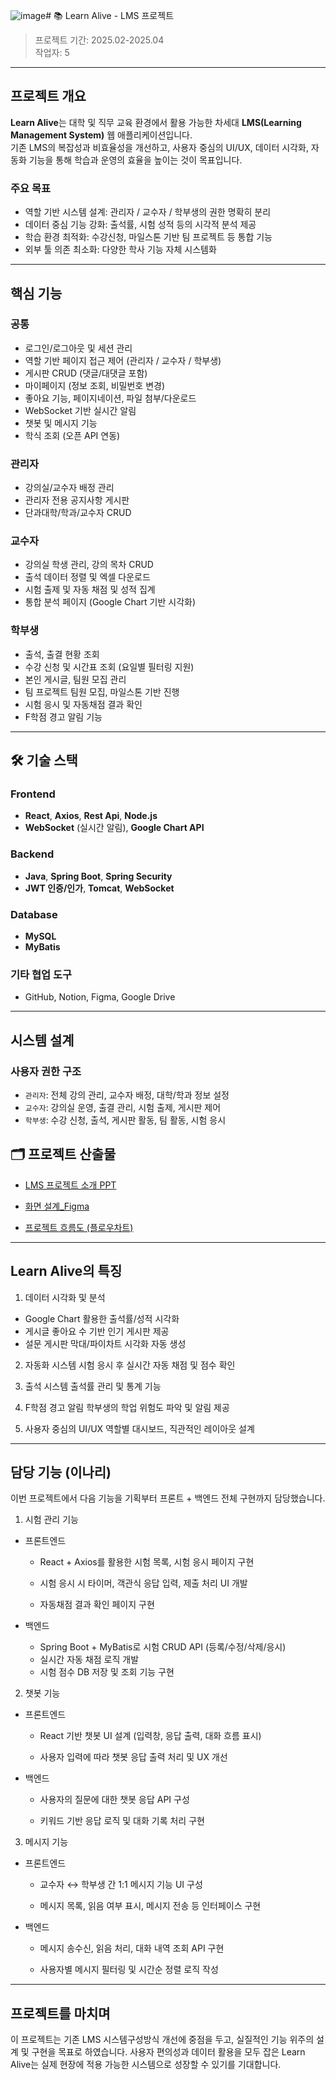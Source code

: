 ![image](https://github.com/user-attachments/assets/7a042fe6-eba3-403d-9139-638bcae9386c)# 📚 Learn Alive - LMS 프로젝트

> 프로젝트 기간: 2025.02-2025.04  
> 작업자: 5

---

## 프로젝트 개요

**Learn Alive**는 대학 및 직무 교육 환경에서 활용 가능한 차세대 **LMS(Learning Management System)** 웹 애플리케이션입니다.  
기존 LMS의 복잡성과 비효율성을 개선하고, 사용자 중심의 UI/UX, 데이터 시각화, 자동화 기능을 통해 학습과 운영의 효율을 높이는 것이 목표입니다.

### 주요 목표

- 역할 기반 시스템 설계: 관리자 / 교수자 / 학부생의 권한 명확히 분리
- 데이터 중심 기능 강화: 출석률, 시험 성적 등의 시각적 분석 제공
- 학습 환경 최적화: 수강신청, 마일스톤 기반 팀 프로젝트 등 통합 기능
- 외부 툴 의존 최소화: 다양한 학사 기능 자체 시스템화
  
---

## 핵심 기능

### 공통
- 로그인/로그아웃 및 세션 관리
- 역할 기반 페이지 접근 제어 (관리자 / 교수자 / 학부생)
- 게시판 CRUD (댓글/대댓글 포함)
- 마이페이지 (정보 조회, 비밀번호 변경)
- 좋아요 기능, 페이지네이션, 파일 첨부/다운로드
- WebSocket 기반 실시간 알림
- 챗봇 및 메시지 기능
- 학식 조회 (오픈 API 연동)

### 관리자
- 강의실/교수자 배정 관리
- 관리자 전용 공지사항 게시판
- 단과대학/학과/교수자 CRUD

### 교수자
- 강의실 학생 관리, 강의 목차 CRUD
- 출석 데이터 정렬 및 엑셀 다운로드
- 시험 출제 및 자동 채점 및 성적 집계
- 통합 분석 페이지 (Google Chart 기반 시각화)

### 학부생
- 출석, 출결 현황 조회
- 수강 신청 및 시간표 조회 (요일별 필터링 지원)
- 본인 게시글, 팀원 모집 관리
- 팀 프로젝트 팀원 모집, 마일스톤 기반 진행
- 시험 응시 및 자동채점 결과 확인
- F학점 경고 알림 기능

---

## 🛠 기술 스택

### Frontend
- **React**, **Axios**, **Rest Api**, **Node.js**
- **WebSocket** (실시간 알림), **Google Chart API**

### Backend
- **Java**, **Spring Boot**, **Spring Security**
- **JWT 인증/인가**, **Tomcat**, **WebSocket**

### Database
- **MySQL**
- **MyBatis**

### 기타 협업 도구
- GitHub, Notion, Figma, Google Drive

---

## 시스템 설계

### 사용자 권한 구조
- `관리자`: 전체 강의 관리, 교수자 배정, 대학/학과 정보 설정
- `교수자`: 강의실 운영, 출결 관리, 시험 출제, 게시판 제어
- `학부생`: 수강 신청, 출석, 게시판 활동, 팀 활동, 시험 응시

## 🗂️ 프로젝트 산출물

- [LMS 프로젝트 소개 PPT](https://github.com/nari27/LearnAliveLMS/blob/main/docs/LMS%20%E1%84%91%E1%85%B3%E1%84%85%E1%85%A9%E1%84%8C%E1%85%A6%E1%86%A8%E1%84%90%E1%85%B3%20%E1%84%89%E1%85%A9%E1%84%80%E1%85%A2.pdf)

- [화면 설계_Figma](https://www.figma.com/design/WOBNLCfkcLOltITfUSnO3Z/LearnAliveLMS?node-id=0-1&p=f&t=uMVc2Jh6Jd0fBcZK-0)

- [프로젝트 흐름도 (플로우차트)](https://github.com/nari27/LearnAliveLMS/blob/main/docs/Flow%20Chart(%E1%84%92%E1%85%B3%E1%84%85%E1%85%B3%E1%86%B7%E1%84%83%E1%85%A9).pdf)

---

## Learn Alive의 특징

1. 데이터 시각화 및 분석
- Google Chart 활용한 출석률/성적 시각화
- 게시글 좋아요 수 기반 인기 게시판 제공
- 설문 게시판 막대/파이차트 시각화 자동 생성

2. 자동화 시스템
시험 응시 후 실시간 자동 채점 및 점수 확인

3. 출석 시스템
출석률 관리 및 통계 기능 

4. F학점 경고 알림
학부생의 학업 위험도 파악 및 알림 제공

5. 사용자 중심의 UI/UX
역할별 대시보드, 직관적인 레이아웃 설계

---

## 담당 기능 (이나리)

이번 프로젝트에서 다음 기능을 기획부터 프론트 + 백엔드 전체 구현까지 담당했습니다.

1. 시험 관리 기능
 - 프론트엔드

    - React + Axios를 활용한 시험 목록, 시험 응시 페이지 구현

    - 시험 응시 시 타이머, 객관식 응답 입력, 제출 처리 UI 개발

    - 자동채점 결과 확인 페이지 구현

 - 백엔드

    - Spring Boot + MyBatis로 시험 CRUD API (등록/수정/삭제/응시)
    - 실시간 자동 채점 로직 개발
    - 시험 점수 DB 저장 및 조회 기능 구현

2. 챗봇 기능
 - 프론트엔드

    - React 기반 챗봇 UI 설계 (입력창, 응답 출력, 대화 흐름 표시)

    - 사용자 입력에 따라 챗봇 응답 출력 처리 및 UX 개선

 - 백엔드

    - 사용자의 질문에 대한 챗봇 응답 API 구성

    - 키워드 기반 응답 로직 및 대화 기록 처리 구현

3. 메시지 기능
 - 프론트엔드

    - 교수자 ↔ 학부생 간 1:1 메시지 기능 UI 구성

    - 메시지 목록, 읽음 여부 표시, 메시지 전송 등 인터페이스 구현

 - 백엔드

    - 메시지 송수신, 읽음 처리, 대화 내역 조회 API 구현

    - 사용자별 메시지 필터링 및 시간순 정렬 로직 작성

---

## 프로젝트를 마치며

이 프로젝트는 기존 LMS 시스템구성방식 개선에 중점을 두고, 실질적인 기능 위주의 설계 및 구현을 목표로 하였습니다.
사용자 편의성과 데이터 활용을 모두 잡은 Learn Alive는 실제 현장에 적용 가능한 시스템으로 성장할 수 있기를 기대합니다.


